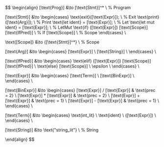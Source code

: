 $$
\begin{align}
[\text{Prog}] &\to [\text{Stmt}]^* \\ % Program

[\text{Stmt}] &\to \begin{cases}
    \text{exit}([\text{Expr}]); \\ % Exit
    \text{print}([\text{Arg}]); \\ % Print
    \text{let ident} = [\text{Expr}]; \\ % Let
    \text{let mut ident} = [\text{Expr}]; \\ % LetMut
    \text{if} ([\text{Expr}]) [\text{Scope}] [\text{IfPred}] \\ % If
    [\text{Scope}] \\ % Scope
\end{cases} \\

\text{[Scope]} &\to \{[\text{Stmt}]^*\} \\ % Scope

[\text{Arg}] &\to \begin{cases}
    [\text{Expr}] \\
    [\text{String}] \\
\end{cases} \\

[\text{IfPred}] &\to \begin{cases}
    \text{elif} ([\text{Expr}]) [\text{Scope}] [\text{IfPred}] \\
    \text{else} [\text{Scope}] \\
    \epsilon \\
\end{cases} \\

[\text{Expr}] &\to \begin{cases}
    [\text{Term}] \\
    [\text{BinExpr}] \\
\end{cases} \\

[\text{BinExpr}] &\to \begin{cases}
    [\text{Expr}] / [\text{Expr}] & \text{prec = 2} \\
    [\text{Expr}] * [\text{Expr}] & \text{prec = 2} \\
    [\text{Expr}] + [\text{Expr}] & \text{prec = 1} \\
    [\text{Expr}] - [\text{Expr}] & \text{prec = 1} \\
\end{cases} \\

[\text{Term}] &\to \begin{cases}
    \text{int\_lit} \\
    \text{ident} \\
    ([\text{Expr}]) \\
\end{cases} \\

[\text{String}] &\to \text{"string\_lit"} \\ % String

\end{align}
$$